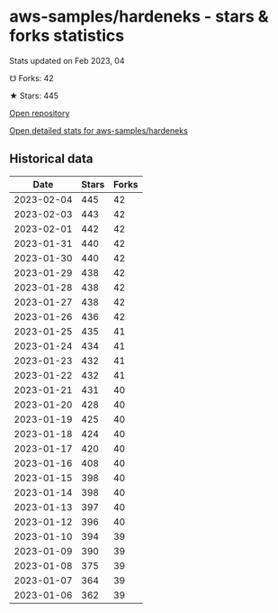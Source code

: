 # aws-samples/hardeneks - stars & forks statistics

Stats updated on Feb 2023, 04

☋ Forks: 42

★ Stars: 445

[Open repository](https://github.com/aws-samples/hardeneks)

[Open detailed stats for aws-samples/hardeneks](https://reviewgithub.com/rep/aws-samples/hardeneks)

## Historical data
| Date | Stars | Forks |
|------|-------|-------|
| 2023-02-04 | 445 | 42 | 
| 2023-02-03 | 443 | 42 | 
| 2023-02-01 | 442 | 42 | 
| 2023-01-31 | 440 | 42 | 
| 2023-01-30 | 440 | 42 | 
| 2023-01-29 | 438 | 42 | 
| 2023-01-28 | 438 | 42 | 
| 2023-01-27 | 438 | 42 | 
| 2023-01-26 | 436 | 42 | 
| 2023-01-25 | 435 | 41 | 
| 2023-01-24 | 434 | 41 | 
| 2023-01-23 | 432 | 41 | 
| 2023-01-22 | 432 | 41 | 
| 2023-01-21 | 431 | 40 | 
| 2023-01-20 | 428 | 40 | 
| 2023-01-19 | 425 | 40 | 
| 2023-01-18 | 424 | 40 | 
| 2023-01-17 | 420 | 40 | 
| 2023-01-16 | 408 | 40 | 
| 2023-01-15 | 398 | 40 | 
| 2023-01-14 | 398 | 40 | 
| 2023-01-13 | 397 | 40 | 
| 2023-01-12 | 396 | 40 | 
| 2023-01-10 | 394 | 39 | 
| 2023-01-09 | 390 | 39 | 
| 2023-01-08 | 375 | 39 | 
| 2023-01-07 | 364 | 39 | 
| 2023-01-06 | 362 | 39 | 

